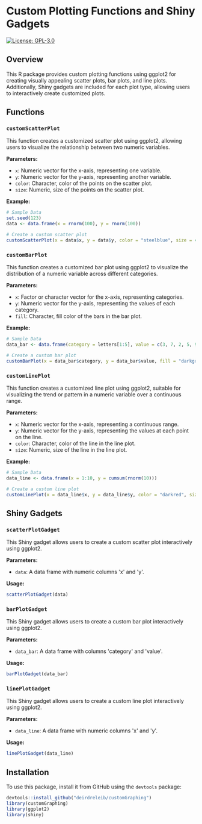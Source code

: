 # Custom Plotting Functions and Shiny Gadgets

[![License: GPL-3.0](https://img.shields.io/badge/License-GPL%20v3-blue.svg)](https://www.gnu.org/licenses/gpl-3.0)

## Overview

This R package provides custom plotting functions using ggplot2 for creating visually appealing scatter plots, bar plots, and line plots. Additionally, Shiny gadgets are included for each plot type, allowing users to interactively create customized plots.

## Functions

### `customScatterPlot`

This function creates a customized scatter plot using ggplot2, allowing users to visualize the relationship between two numeric variables.

**Parameters:**
- `x`: Numeric vector for the x-axis, representing one variable.
- `y`: Numeric vector for the y-axis, representing another variable.
- `color`: Character, color of the points on the scatter plot.
- `size`: Numeric, size of the points on the scatter plot.

**Example:**
```R
# Sample Data
set.seed(123)
data <- data.frame(x = rnorm(100), y = rnorm(100))

# Create a custom scatter plot
customScatterPlot(x = data$x, y = data$y, color = "steelblue", size = 4)
```

### `customBarPlot`

This function creates a customized bar plot using ggplot2 to visualize the distribution of a numeric variable across different categories.

**Parameters:**
- `x`: Factor or character vector for the x-axis, representing categories.
- `y`: Numeric vector for the y-axis, representing the values of each category.
- `fill`: Character, fill color of the bars in the bar plot.

**Example:**
```R
# Sample Data
data_bar <- data.frame(category = letters[1:5], value = c(3, 7, 2, 5, 9))

# Create a custom bar plot
customBarPlot(x = data_bar$category, y = data_bar$value, fill = "darkgreen")
```

### `customLinePlot`

This function creates a customized line plot using ggplot2, suitable for visualizing the trend or pattern in a numeric variable over a continuous range.

**Parameters:**
- `x`: Numeric vector for the x-axis, representing a continuous range.
- `y`: Numeric vector for the y-axis, representing the values at each point on the line.
- `color`: Character, color of the line in the line plot.
- `size`: Numeric, size of the line in the line plot.

**Example:**
```R
# Sample Data
data_line <- data.frame(x = 1:10, y = cumsum(rnorm(10)))

# Create a custom line plot
customLinePlot(x = data_line$x, y = data_line$y, color = "darkred", size = 1.5)
```

## Shiny Gadgets

### `scatterPlotGadget`

This Shiny gadget allows users to create a custom scatter plot interactively using ggplot2.

**Parameters:**
- `data`: A data frame with numeric columns 'x' and 'y'.

**Usage:**
```R
scatterPlotGadget(data)
```

### `barPlotGadget`

This Shiny gadget allows users to create a custom bar plot interactively using ggplot2.

**Parameters:**
- `data_bar`: A data frame with columns 'category' and 'value'.

**Usage:**
```R
barPlotGadget(data_bar)
```

### `linePlotGadget`

This Shiny gadget allows users to create a custom line plot interactively using ggplot2.

**Parameters:**
- `data_line`: A data frame with numeric columns 'x' and 'y'.

**Usage:**
```R
linePlotGadget(data_line)
```

## Installation

To use this package, install it from GitHub using the `devtools` package:

```R
devtools::install_github("deirdreleib/customGraphing")
library(customGraphing)
library(ggplot2)
library(shiny)
```
